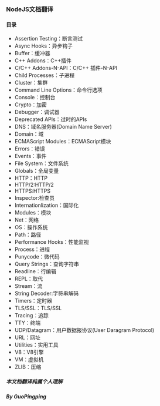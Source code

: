 ### NodeJS文档翻译

#### 目录

*   Assertion Testing：断言测试
*   Async Hooks：异步钩子
*   Buffer：缓冲器
*   C++ Addons：C++插件
*   C/C++ Addons-N-API：C/C++ 插件-N-API
*   Child Processes：子进程
*   Cluster：集群
*   Command Line Options：命令行选项
*   Console：控制台
*   Crypto：加密
*   Debugger：调试器
*   Deprecated APIs：过时的APIs
*   DNS：域名服务器(Domain Name Server)
*   Domain：域
*   ECMAScript Modules：ECMAScript模块
*   Errors：错误
*   Events：事件
*   File System：文件系统
*   Globals：全局变量
*   HTTP：HTTP
*   HTTP/2:HTTP/2
*   HTTPS:HTTPS
*   Inspector:检查员
*   Internationlization：国际化
*   Modules：模块
*   Net：网络
*   OS：操作系统
*   Path：路径
*   Performance Hooks：性能监视
*   Process：进程
*   Punycode：微代码
*   Query Strings：查询字符串
*   Readline：行编辑
*   REPL：取代
*   Stream：流
*   String Decoder:字符串解码
*   Timers：定时器
*   TLS/SSL：TLS/SSL
*   Tracing：追踪
*   TTY：终端
*   UDP/Datagram：用户数据报协议(User Daragram Protocol)
*   URL：网址
*   Utilities：实用工具
*   V8：V8引擎
*   VM：虚拟机
*   ZLIB：压缩

##### 本文档翻译纯属个人理解
##### By GuoPingping